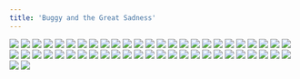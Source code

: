 ```yaml
---
title: 'Buggy and the Great Sadness'
---
```


![](images/modern-fried-snake/part-14/modern1074.jpg)
![](images/modern-fried-snake/part-14/modern1075.jpg)
![](images/modern-fried-snake/part-14/modern1076.jpg)
![](images/modern-fried-snake/part-14/modern1077.jpg)
![](images/modern-fried-snake/part-14/modern1078.jpg)
![](images/modern-fried-snake/part-14/modern1079.jpg)
![](images/modern-fried-snake/part-14/modern1080.jpg)
![](images/modern-fried-snake/part-14/modern1081.jpg)
![](images/modern-fried-snake/part-14/modern1082.jpg)
![](images/modern-fried-snake/part-14/modern1083.jpg)
![](images/modern-fried-snake/part-14/modern1084.jpg)
![](images/modern-fried-snake/part-14/modern1085.jpg)
![](images/modern-fried-snake/part-14/modern1086.jpg)
![](images/modern-fried-snake/part-14/modern1087.jpg)
![](images/modern-fried-snake/part-14/modern1088.jpg)
![](images/modern-fried-snake/part-14/modern1089.jpg)
![](images/modern-fried-snake/part-14/modern1090.jpg)
![](images/modern-fried-snake/part-14/modern1091.jpg)
![](images/modern-fried-snake/part-14/modern1092.jpg)
![](images/modern-fried-snake/part-14/modern1093.jpg)
![](images/modern-fried-snake/part-14/modern1094.jpg)
![](images/modern-fried-snake/part-14/modern1095.jpg)
![](images/modern-fried-snake/part-14/modern1096.jpg)
![](images/modern-fried-snake/part-14/modern1097.jpg)
![](images/modern-fried-snake/part-14/modern1098.jpg)
![](images/modern-fried-snake/part-14/modern1099.jpg)
![](images/modern-fried-snake/part-14/modern1100.jpg)
![](images/modern-fried-snake/part-14/modern1101.jpg)
![](images/modern-fried-snake/part-14/modern1102.jpg)
![](images/modern-fried-snake/part-14/modern1103.jpg)
![](images/modern-fried-snake/part-14/modern1104.jpg)
![](images/modern-fried-snake/part-14/modern1105.jpg)
![](images/modern-fried-snake/part-14/modern1106.jpg)
![](images/modern-fried-snake/part-14/modern1107.jpg)
![](images/modern-fried-snake/part-14/modern1108.jpg)
![](images/modern-fried-snake/part-14/modern1109.jpg)
![](images/modern-fried-snake/part-14/modern1110.jpg)
![](images/modern-fried-snake/part-14/modern1111.jpg)
![](images/modern-fried-snake/part-14/modern1112.jpg)
![](images/modern-fried-snake/part-14/modern1113.jpg)
![](images/modern-fried-snake/part-14/modern1114.jpg)
![](images/modern-fried-snake/part-14/modern1115.jpg)
![](images/modern-fried-snake/part-14/modern1116.jpg)
![](images/modern-fried-snake/part-14/modern1117.jpg)
![](images/modern-fried-snake/part-14/modern1118.jpg)
![](images/modern-fried-snake/part-14/modern1119.jpg)
![](images/modern-fried-snake/part-14/modern1120.jpg)
![](images/modern-fried-snake/part-14/modern1121.jpg)
![](images/modern-fried-snake/part-14/modern1122.jpg)
![](images/modern-fried-snake/part-14/modern1123.jpg)
![](images/modern-fried-snake/part-14/modern1124.jpg)
![](images/modern-fried-snake/part-14/modern1125.jpg)